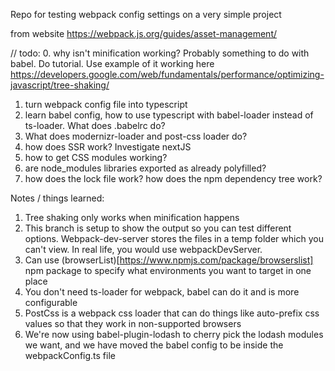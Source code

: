 Repo for testing webpack config settings on a very simple project

from website https://webpack.js.org/guides/asset-management/

// todo:
0. why isn't minification working? Probably something to do with babel. Do tutorial. Use example of it working here https://developers.google.com/web/fundamentals/performance/optimizing-javascript/tree-shaking/
1. turn webpack config file into typescript
2. learn babel config, how to use typescript with babel-loader instead of ts-loader. What does .babelrc do?
3. What does modernizr-loader and post-css loader do?
4. how does SSR work? Investigate nextJS
5. how to get CSS modules working?
6. are node_modules libraries exported as already polyfilled?
7. how does the lock file work? how does the npm dependency tree work?

Notes / things learned:
1. Tree shaking only works when minification happens
2. This branch is setup to show the output so you can test different options. Webpack-dev-server stores the files in a temp folder which you can't view. In real life, you would use webpackDevServer.
3. Can use (browserList)[https://www.npmjs.com/package/browserslist] npm package to specify what environments you want to target in one place
4. You don't need ts-loader for webpack, babel can do it and is more configurable
5. PostCss is a webpack css loader that can do things like auto-prefix css values so that they work in non-supported browsers
5. We're now using babel-plugin-lodash to cherry pick the lodash modules we want, and we have moved the babel config to be inside the webpackConfig.ts file
